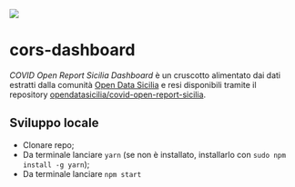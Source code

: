 <a href="https://www.datibenecomune.it/"><img src="https://img.shields.io/badge/%F0%9F%99%8F-%23datiBeneComune-%23cc3232"/></a>
# cors-dashboard
_COVID Open Report Sicilia Dashboard_ è un cruscotto alimentato dai dati estratti dalla comunità [Open Data Sicilia](https://opendatasicilia.it) e resi disponibili tramite il repository [opendatasicilia/covid-open-report-sicilia](https://github.com/opendatasicilia/covid-open-report-sicilia).

## Sviluppo locale
- Clonare repo;
- Da terminale lanciare `yarn` (se non è installato, installarlo con `sudo npm install -g yarn`);
- Da terminale lanciare `npm start`